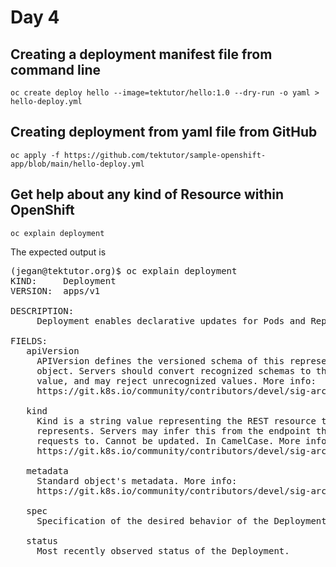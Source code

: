 # Day 4


## Creating a deployment manifest file from command line
```
oc create deploy hello --image=tektutor/hello:1.0 --dry-run -o yaml > hello-deploy.yml
```

## Creating deployment from yaml file from GitHub
```
oc apply -f https://github.com/tektutor/sample-openshift-app/blob/main/hello-deploy.yml
```

## Get help about any kind of Resource within OpenShift
```
oc explain deployment
```
The expected output is
<pre>
(jegan@tektutor.org)$ oc explain deployment
KIND:     Deployment
VERSION:  apps/v1

DESCRIPTION:
     Deployment enables declarative updates for Pods and ReplicaSets.

FIELDS:
   apiVersion	<string>
     APIVersion defines the versioned schema of this representation of an
     object. Servers should convert recognized schemas to the latest internal
     value, and may reject unrecognized values. More info:
     https://git.k8s.io/community/contributors/devel/sig-architecture/api-conventions.md#resources

   kind	<string>
     Kind is a string value representing the REST resource this object
     represents. Servers may infer this from the endpoint the client submits
     requests to. Cannot be updated. In CamelCase. More info:
     https://git.k8s.io/community/contributors/devel/sig-architecture/api-conventions.md#types-kinds

   metadata	<Object>
     Standard object's metadata. More info:
     https://git.k8s.io/community/contributors/devel/sig-architecture/api-conventions.md#metadata

   spec	<Object>
     Specification of the desired behavior of the Deployment.

   status	<Object>
     Most recently observed status of the Deployment.
<pre>
